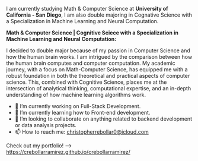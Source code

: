 I am currently studying Math & Computer Science at **University of California - San Diego**, I am also double majoring in Cognative Science with a Specialization in Machine Learning and Neural Computation. 

**Math & Computer Science | Cognitive Sciece with a Specialization in Machine Learning and Neural Computation:**

I decided to double major because of my passion in Computer Science and how the human brain works. I am intrigued by the comparison between how the human brain computes and computer computation.
My academic journey, with a focus on Math-Computer Science, has equipped me with a robust foundation in both the theoretical and practical aspects of computer science. This, combined with Cognitive Science, places me at the intersection of analytical thinking, computational expertise, and an in-depth understanding of how machine learning algorithms work.

- 🔭 I’m currently working on Full-Stack Development.
- 🌱 I’m currently learning how to Front-end development.
- 👯 I’m looking to collaborate on anything related to backend development or data analysis projects.
- 📫 How to reach me: christopherrebollar0@icloud.com

Check out my portfolio!
--> https://crebollarramirez.github.io/crebollarramirez/
